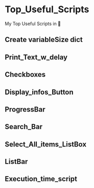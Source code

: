 # Top_Useful_Scripts
My Top Useful Scripts in 🐍

## Create variableSize dict
## Print_Text_w_delay
## Checkboxes
## Display_infos_Button
## ProgressBar
## Search_Bar
## Select_All_items_ListBox
## ListBar
## Execution_time_script
